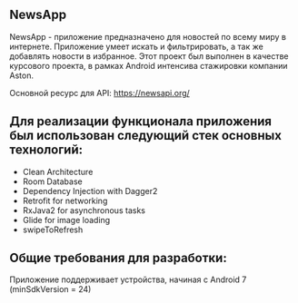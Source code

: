 ## NewsApp

NewsApp - приложение предназначено для новостей по всему миру в интернете. Приложение умеет искать и фильтрировать, а так же добавлять новости в избранное. Этот проект был выполнен в качестве курсового проекта, в рамках Android интенсива стажировки компании Aston.

Основной ресурс для API: https://newsapi.org/

## Для реализации функционала приложения был использован следующий стек основных технологий:

- Clean Architecture
- Room Database
- Dependency Injection with Dagger2
- Retrofit for networking
- RxJava2 for asynchronous tasks
- Glide for image loading
- swipeToRefresh

## Общие требования для разработки:

 Приложение поддерживает устройства, начиная с Android 7 (minSdkVersion = 24)
